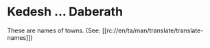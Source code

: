 # Kedesh ... Daberath

These are names of towns. (See: [[rc://en/ta/man/translate/translate-names]])

